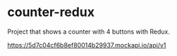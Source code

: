 # counter-redux
Project that shows a counter with 4 buttons with Redux.

https://5d7c04cf6b8ef80014b29937.mockapi.io/api/v1
